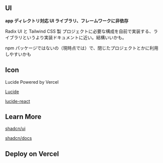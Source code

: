 ## UI

**app ディレクトリ対応 UI ライブラリ、フレームワークに非依存**

Radix UI と Tailwind CSS 製 プロジェクトに必要な構成を自前で実装する、ライブラリというより実装ドキュメントに近い。結構いいかも。

npm パッケージではないの（現時点では）で、閉じたプロジェクトとかに利用しやすいかも

## Icon

Lucide Powered by Vercel

[Lucide](https://lucide.dev/)

[lucide-react](https://github.com/lucide-icons/lucide/tree/main/packages/lucide-react#lucide-react)

## Learn More

[shadcn/ui](https://ui.shadcn.com/)

[shadcn/docs](https://ui.shadcn.com/docs)

## Deploy on Vercel
